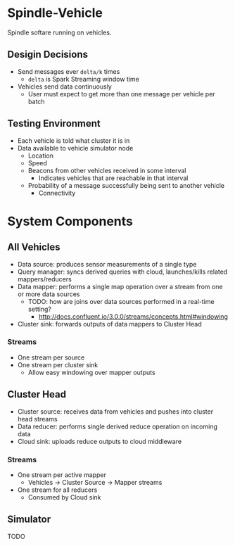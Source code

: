 # Spindle-Vehicle

Spindle softare running on vehicles.

## Desigin Decisions

- Send messages ever `delta/k` times
    - `delta` is Spark Streaming window time
- Vehicles send data continuously
    - User must expect to get more than one message per vehicle per batch

## Testing Environment

- Each vehicle is told what cluster it is in
- Data available to vehicle simulator node
    - Location
    - Speed
    - Beacons from other vehicles received in some interval
        - Indicates vehicles that are reachable in that interval
    - Probability of a message successfully being sent to another vehicle
        - Connectivity

# System Components

## All Vehicles

- Data source: produces sensor measurements of a single type
- Query manager: syncs derived queries with cloud, launches/kills related mappers/reducers
- Data mapper: performs a single map operation over a stream from one or more data sources
    - TODO: how are joins over data sources performed in a real-time setting?
        - <http://docs.confluent.io/3.0.0/streams/concepts.html#windowing>
- Cluster sink: forwards outputs of data mappers to Cluster Head

### Streams

- One stream per source
- One stream per cluster sink
    - Allow easy windowing over mapper outputs

## Cluster Head 

- Cluster source: receives data from vehicles and pushes into cluster head streams
- Data reducer: performs single derived reduce operation on incoming data
- Cloud sink: uploads reduce outputs to cloud middleware

### Streams

- One stream per active mapper
    - Vehicles -> Cluster Source -> Mapper streams
- One stream for all reducers
    - Consumed by Cloud sink

## Simulator

TODO

